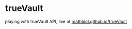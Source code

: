 # trueVault
playing with trueVault API, live at [mathbiol.github.io/trueVault](http://mathbiol.github.io/trueVault/)
